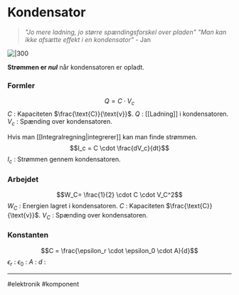 # Kondensator
>*"Jo mere ladning, jo større spændingsforskel over pladen"*
>*"Man kan ikke afsætte effekt i en kondensator"*
> \- Jan

![|300](https://external-content.duckduckgo.com/iu/?u=https%3A%2F%2Felectronicspost.com%2Fwp-content%2Fuploads%2F2015%2F10%2Fcapacitor-symbol.png&f=1&nofb=1&ipt=3ecf5c6913650a85a1c4dbe45bfe9c8972627df71462fa6f22fa98a408a28037&ipo=images)

**Strømmen er *nul*** når kondensatoren er opladt.

### Formler
$$Q=C \cdot V_c$$
$C$ : Kapaciteten $\frac{\text{C}}{\text{v}}$.
$Q$ : [[Ladning]] i kondensatoren.
$V_c$ : Spænding over kondensatoren. 

Hvis man [[Integralregning|integrerer]] kan man finde strømmen.
$$I_c = C \cdot \frac{dV_c}{dt}$$
$I_c$ : Strømmen gennem kondensatoren.

### Arbejdet
$$W_C= \frac{1}{2} \cdot C \cdot V_C^2$$
$W_C$ : Energien lagret i kondensatoren.
$C$ : Kapaciteten $\frac{\text{C}}{\text{v}}$.
$V_C$ : Spænding over kondensatoren. 

### Konstanten

$$C = \frac{\epsilon_r \cdot \epsilon_0 \cdot A}{d}$$
$\epsilon_r$ :
$\epsilon_0$ :
$A$ :
$d$ :

---
#elektronik #komponent